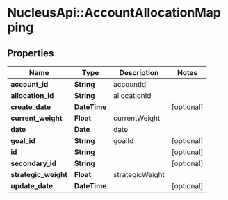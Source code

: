 # NucleusApi::AccountAllocationMapping

## Properties
Name | Type | Description | Notes
------------ | ------------- | ------------- | -------------
**account_id** | **String** | accountId | 
**allocation_id** | **String** | allocationId | 
**create_date** | **DateTime** |  | [optional] 
**current_weight** | **Float** | currentWeight | 
**date** | **Date** | date | 
**goal_id** | **String** | goalId | [optional] 
**id** | **String** |  | [optional] 
**secondary_id** | **String** |  | [optional] 
**strategic_weight** | **Float** | strategicWeight | 
**update_date** | **DateTime** |  | [optional] 


